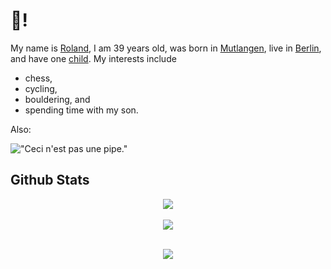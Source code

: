 # 🦈!

My name is [Roland](https://de.wikipedia.org/wiki/Roland_(Vorname)), I am 39 years old, was born in [Mutlangen](https://de.wikipedia.org/wiki/Mutlangen), live in [Berlin](https://de.wikipedia.org/wiki/Berlin), and have one [child](https://de.wikipedia.org/wiki/Verwandtschaftsbeziehung#Kinder). My interests include

- chess,
- cycling,
- bouldering, and
- spending time with my son.

Also:

!["Ceci n'est pas une pipe."](https://upload.wikimedia.org/wikipedia/en/b/b9/MagrittePipe.jpg)

## Github Stats  
<div align="center"><img src="https://github-readme-stats.vercel.app/api?username=RolandHesse&show_icons=true&count_private=true" align="center" /></div>  

<br/>  

<div align="center">
<img src="https://komarev.com/ghpvc/?username=RolandHesse&&style=flat-square" align="center" />
</div>  

<br />

<p align="center">
  <img src="https://media.giphy.com/media/yoJC2GnSClbPOkV0eA/giphy.gif"
</p>
